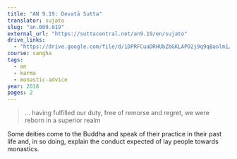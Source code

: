 ```yaml
---
title: "AN 9.19: Devatā Sutta"
translator: sujato
slug: "an.009.019"
external_url: "https://suttacentral.net/an9.19/en/sujato"
drive_links:
  - "https://drive.google.com/file/d/1DPRFCuaDRHUbZbGKLAPO2j9q9qBaolm1/view?usp=drivesdk"
course: sangha
tags:
  - an
  - karma
  - monastic-advice
year: 2018
pages: 2
---
```


> … having fulfilled our duty, free of remorse and regret, we were reborn in a superior realm

Some deities come to the Buddha and speak of their practice in their past life and, in so doing, explain the conduct expected of lay people towards monastics.

